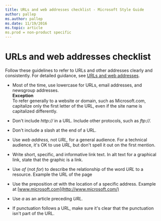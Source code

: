 ```yaml
---
title: URLs and web addresses checklist - Microsoft Style Guide
author: pallep
ms.author: pallep
ms.date: 11/19/2016
ms.topic: article
ms.prod = non-product specific
---
```


# URLs and web addresses checklist

Follow these guidelines to refer to URLs and other addresses clearly and consistently. For detailed guidance, see [URLs and web addresses](/style-guide/urls-web-addresses).

  - Most of the time, use lowercase for URLs, email addresses, and newsgroup addresses.  
    **Exception**  
    To refer generally to a website or domain, such as Microsoft.com, capitalize only the first letter of the URL, even if the site name is capitalized differently.  
    
  - Don't include *http://* in a URL. Include other protocols, such as *ftp://.*
  - Don't include a slash at the end of a URL.
  - Use *web address,* not *URL,* for a general audience. For a technical audience, it's OK to use *URL,* but don't spell it out on the first mention.
  - Write short, specific, and informative link text. In alt text for a graphical link, state that the graphic is a link.
  - Use *of* (not *for*) to describe the relationship of the word *URL* to a resource.
    Example the URL of the page
  - Use the preposition *at* with the location of a specific address.
    Example at [www.microsoft.com](http://www.microsoft.com/)
  - Use *a* as an article preceding *URL.*
  - If punctuation follows a URL, make sure it's clear that the punctuation isn't part of the URL. 
